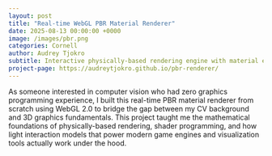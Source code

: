 ```yaml
---
layout: post
title: "Real-time WebGL PBR Material Renderer"
date: 2025-08-13 00:00:00 +0000
image: /images/pbr.png
categories: Cornell
author: Audrey Tjokro
subtitle: Interactive physically-based rendering engine with material editor
project-page: https://audreytjokro.github.io/pbr-renderer/
---
```


As someone interested in computer vision who had zero graphics programming experience, I built this real-time PBR material renderer from scratch using WebGL 2.0 to bridge the gap between my CV background and 3D graphics fundamentals. This project taught me the mathematical foundations of physically-based rendering, shader programming, and how light interaction models that power modern game engines and visualization tools actually work under the hood.